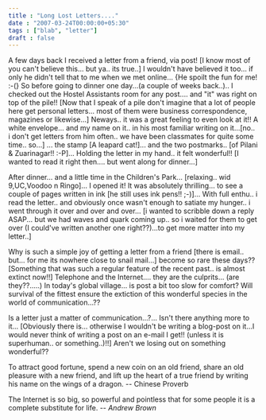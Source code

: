 ```yaml
---
title : "Long Lost Letters...."
date : "2007-03-24T00:00:00+05:30"
tags : ["blab", "letter"]
draft : false
---
```


A few days back I received a letter from a friend, via post! [I
know most of you can't believe this... but ya.. its true..] I
wouldn't have believed it too... if only he didn't tell that to me
when we met online... {He spoilt the fun for me! :-(} So before
going to dinner one day...(a couple of weeks back..).. I checked
out the Hostel Assistants room for any post.... and "it" was right
on top of the pile!! [Now that I speak of a pile don't imagine
that a lot of people here get personal letters... most of them
were business correspondence, magazines or likewise...]
Neways.. it was a great feeling to even look at it!! A white
envelope... and my name on it.. in his most familiar writing on
it...[no.. i don't get letters from him often.. we have been
classmates for quite some time.. so...] ... the stamp [A leapard
cat!]... and the two postmarks.. [of Pilani &amp;
Zuarinagar!! :-P]... Holding the letter in my hand.. it felt
wonderful!! [I wanted to read it right then.... but went along for
dinner...]

After dinner... and a little time in the Children's
Park... [relaxing.. wid 9,UC,Voodoo n Ringo]... I opened it! It
was absolutely thrilling... to see a couple of pages written in
ink [he still uses ink pens!! ;-)]... With full enthu.. i read the
letter.. and obviously once wasn't enough to satiate my hunger.. i
went through it over and over and over... [i wanted to scribble
down a reply ASAP... but we had waves and quark coming up.. so i
waited for them to get over (I could've written another one
right??)...to get more matter into my letter..]

Why is such a simple joy of getting a letter from a friend [there
is email.. but... for me its nowhere close to snail mail...]
become so rare these days?? [Something that was such a regular
feature of the recent past.. is almost extinct now!!] Telephone
and the Internet.... they are the culprits... (are they??.....) In
today's global village... is post a bit too slow for comfort? Will
survival of the fittest ensure the extiction of this wonderful
species in the world of communication...??

Is a letter just a matter of communication...?... Isn't there
anything more to it... [Obviously there is... otherwise I wouldn't
be writing a blog-post on it...I would never think of writing a
post on an e-mail I get!! (unless it is superhuman.. or
something..)!!] Aren't we losing out on something wonderful??

To attract good fortune, spend a new coin on an old friend, share
an old pleasure with a new friend, and lift up the heart of a true
friend by writing his name on the wings of a dragon.  -- Chinese
Proverb

The Internet is so big, so powerful and pointless that for some
people it is a complete substitute for life.  -- _Andrew Brown_
